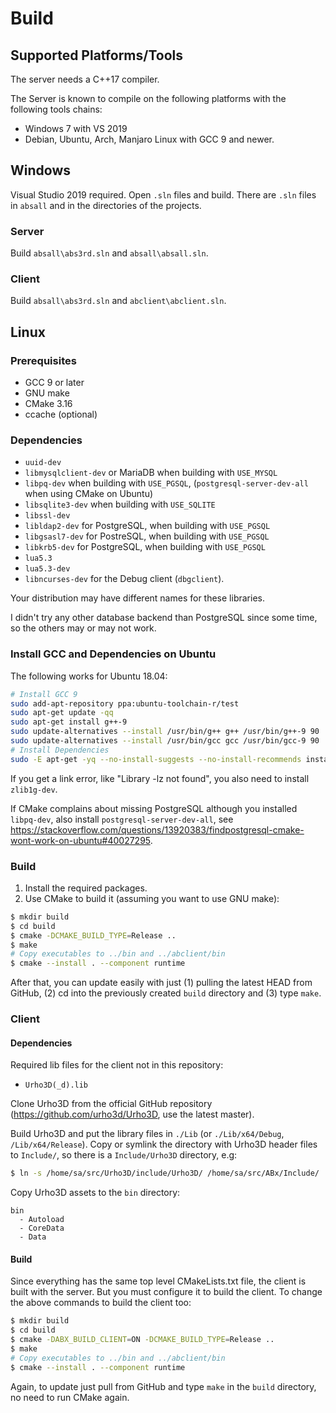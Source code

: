 # Build

## Supported Platforms/Tools

The server needs a C++17 compiler.

The Server is  known to compile on the following platforms with the following
tools chains:

* Windows 7 with VS 2019
* Debian, Ubuntu, Arch, Manjaro Linux with GCC 9 and newer.

## Windows

Visual Studio 2019 required. Open `.sln` files and build. There are `.sln` files in `absall` and
in the directories of the projects.

### Server

Build `absall\abs3rd.sln` and `absall\absall.sln`.

### Client

Build `absall\abs3rd.sln` and `abclient\abclient.sln`.

## Linux

### Prerequisites

* GCC 9 or later
* GNU make
* CMake 3.16
* ccache (optional)

### Dependencies

* `uuid-dev`
* `libmysqlclient-dev` or MariaDB when building with `USE_MYSQL`
* `libpq-dev` when building with `USE_PGSQL`, (`postgresql-server-dev-all` when using CMake on Ubuntu)
* `libsqlite3-dev` when building with `USE_SQLITE`
* `libssl-dev`
* `libldap2-dev` for PostgreSQL, when building with `USE_PGSQL`
* `libgsasl7-dev` for PostreSQL, when building with `USE_PGSQL`
* `libkrb5-dev` for PostgreSQL, when building with `USE_PGSQL`
* `lua5.3`
* `lua5.3-dev`
* `libncurses-dev` for the Debug client (`dbgclient`).

Your distribution may have different names for these libraries.

I didn't try any other database backend than PostgreSQL since some time, so the others may or may
not work.

### Install GCC and Dependencies on Ubuntu

The following works for Ubuntu 18.04:

~~~sh
# Install GCC 9
sudo add-apt-repository ppa:ubuntu-toolchain-r/test
sudo apt-get update -qq
sudo apt-get install g++-9
sudo update-alternatives --install /usr/bin/g++ g++ /usr/bin/g++-9 90
sudo update-alternatives --install /usr/bin/gcc gcc /usr/bin/gcc-9 90
# Install Dependencies
sudo -E apt-get -yq --no-install-suggests --no-install-recommends install uuid-dev libpq-dev libssl-dev libldap2-dev libgsasl7-dev libkrb5-dev lua5.3 lua5.3-dev libncurses-dev
~~~

If you get a link error, like "Library -lz not found", you also need to install `zlib1g-dev`.

If CMake complains about missing PostgreSQL although you installed `libpq-dev`, also install
`postgresql-server-dev-all`, see https://stackoverflow.com/questions/13920383/findpostgresql-cmake-wont-work-on-ubuntu#40027295.


### Build

1. Install the required packages.
2. Use CMake to build it (assuming you want to use GNU make):
~~~sh
$ mkdir build
$ cd build
$ cmake -DCMAKE_BUILD_TYPE=Release ..
$ make
# Copy executables to ../bin and ../abclient/bin
$ cmake --install . --component runtime
~~~

After that, you can update easily with just (1) pulling the latest HEAD from GitHub, (2) cd into the previously created `build` directory and (3) type `make`.

### Client

#### Dependencies

Required lib files for the client not in this repository:

* `Urho3D(_d).lib`

Clone Urho3D from the official GitHub repository (https://github.com/urho3d/Urho3D, use the latest master).

Build Urho3D and put the library files in `./Lib` (or `./Lib/x64/Debug`,
`/Lib/x64/Release`). Copy or symlink the directory with Urho3D header files to `Include/`,
so there is a `Include/Urho3D` directory, e.g:
~~~sh
$ ln -s /home/sa/src/Urho3D/include/Urho3D/ /home/sa/src/ABx/Include/
~~~

Copy Urho3D assets to the `bin` directory:
~~~plain
bin
  - Autoload
  - CoreData
  - Data
~~~

#### Build

Since everything has the same top level CMakeLists.txt file, the client is built with the server. But you must configure it to build the client. To change the above commands to build the client too:
~~~sh
$ mkdir build
$ cd build
$ cmake -DABX_BUILD_CLIENT=ON -DCMAKE_BUILD_TYPE=Release ..
$ make
# Copy executables to ../bin and ../abclient/bin
$ cmake --install . --component runtime
~~~

Again, to update just pull from GitHub and type `make` in the `build` directory,
no need to run CMake again.
